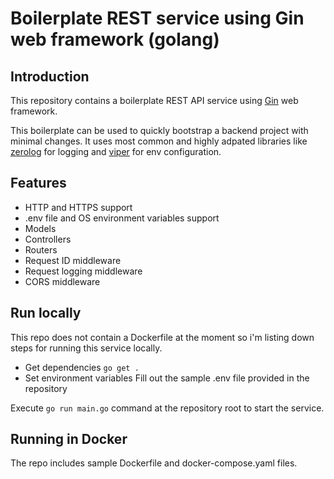 # Boilerplate REST service using Gin web framework (golang)


## Introduction

This repository contains a boilerplate REST API service using [Gin](https://gin-gonic.com/) web framework.

This boilerplate can be used to quickly bootstrap a backend project with minimal changes. It uses most common and highly adpated libraries like [zerolog](https://github.com/rs/zerolog) for logging and [viper](https://github.com/spf13/viper) for env configuration.

## Features
- HTTP and HTTPS support
- .env file and OS environment variables support
- Models
- Controllers
- Routers
- Request ID middleware
- Request logging middleware
- CORS middleware


## Run locally
This repo does not contain a Dockerfile at the moment so i'm listing down steps for running this service locally.
- Get dependencies
`go get .`
- Set environment variables
  Fill out the sample .env file provided in the repository

Execute `go run main.go` command at the repository root to start the service.
## Running in Docker
The repo includes sample Dockerfile and docker-compose.yaml files.
